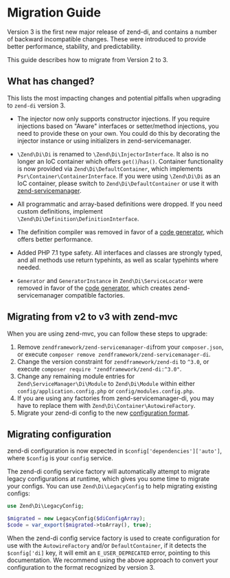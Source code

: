# Migration Guide

Version 3 is the first new major release of zend-di, and contains a number of
backward incompatible changes. These were introduced to provide better
performance, stability, and predictability.

This guide describes how to migrate from Version 2 to 3.

## What has changed?

This lists the most impacting changes and potential pitfalls when
upgrading to `zend-di` version 3.

- The injector now only supports constructor injections. If you require
  injections based on "Aware" interfaces or setter/method injections, you need
  to provide these on your own. You could do this by decorating the injector
  instance or using initializers in zend-servicemanager.

- `\Zend\Di\Di` is renamed to `\Zend\Di\InjectorInterface`. It also is no longer
  an IoC container which offers `get()`/`has()`. Container functionality is now
  provided via `Zend\Di\DefaultContainer`, which implements
  `Psr\Container\ContainerInterface`.  If you were using `\Zend\Di\Di` as an IoC
  container, please switch to `Zend\Di\DefaultContainer` or use it with
  [zend-servicemanager](cookbook/use-with-servicemanager.md).

- All programmatic and array-based definitions were dropped. If you need custom
  definitions, implement `\Zend\Di\Definition\DefinitionInterface`.

- The definition compiler was removed in favor of a [code generator](codegen.md),
  which offers better performance.

- Added PHP 7.1 type safety. All interfaces and classes are strongly typed, and
  all methods use return typehints, as well as scalar typehints where needed.

- `Generator` and `GeneratorInstance` in `Zend\Di\ServiceLocator` were removed
  in favor of the [code generator](codegen.md), which creates zend-servicemanager
  compatible factories.

## Migrating from v2 to v3 with zend-mvc

When you are using zend-mvc, you can follow these steps to upgrade:

1. Remove `zendframework/zend-servicemanager-di`from your `composer.json`, or
   execute `composer remove zendframework/zend-servicemanager-di`.
2. Change the version constraint for `zendframework/zend-di` to `^3.0`, or
   execute `composer require "zendframework/zend-di:^3.0"`.
3. Change any remaining module entries for `Zend\ServiceManager\Di\Module` to
   `Zend\Di\Module` within either `config/application.config.php` or
   `config/modules.config.php`.
4. If you are using any factories from zend-servicemanager-di, you may have to
   replace them with `Zend\Di\Container\AutowireFactory`.
5. Migrate your zend-di config to the new [configuration format](config.md).

## Migrating configuration

zend-di configuration is now expected in `$config['dependencies']['auto']`,
where `$config` is your `config` service.

The zend-di config service factory will automatically attempt to migrate legacy
configurations at runtime, which gives you some time to migrate your configs.
You can use `Zend\Di\LegacyConfig` to help migrating existing configs:

```php
use Zend\Di\LegacyConfig;

$migrated = new LegacyConfig($diConfigArray);
$code = var_export($migrated->toArray(), true);
```

When the zend-di config service factory is used to create configuration for use
with the `AutowireFactory` and/or `DefaultContainer`, if it detects the
`$config['di]` key, it will emit an `E_USER_DEPRECATED` error, pointing to this
documentation. We recommend using the above approach to convert your
configuration to the format recognized by version 3.
